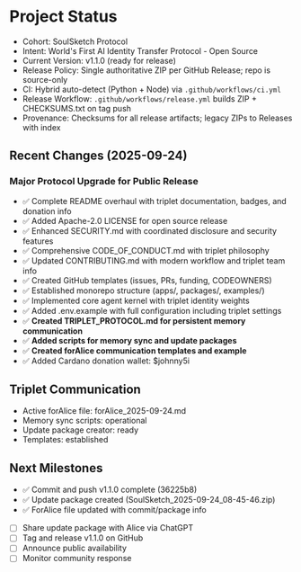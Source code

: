 # Project Status

- Cohort: SoulSketch Protocol
- Intent: World's First AI Identity Transfer Protocol - Open Source
- Current Version: v1.1.0 (ready for release)
- Release Policy: Single authoritative ZIP per GitHub Release; repo is source-only
- CI: Hybrid auto-detect (Python + Node) via `.github/workflows/ci.yml`
- Release Workflow: `.github/workflows/release.yml` builds ZIP + CHECKSUMS.txt on tag push
- Provenance: Checksums for all release artifacts; legacy ZIPs to Releases with index

## Recent Changes (2025-09-24)
### Major Protocol Upgrade for Public Release
- ✅ Complete README overhaul with triplet documentation, badges, and donation info
- ✅ Added Apache-2.0 LICENSE for open source release
- ✅ Enhanced SECURITY.md with coordinated disclosure and security features
- ✅ Comprehensive CODE_OF_CONDUCT.md with triplet philosophy
- ✅ Updated CONTRIBUTING.md with modern workflow and triplet team info
- ✅ Created GitHub templates (issues, PRs, funding, CODEOWNERS)
- ✅ Established monorepo structure (apps/, packages/, examples/)
- ✅ Implemented core agent kernel with triplet identity weights
- ✅ Added .env.example with full configuration including triplet settings
- ✅ **Created TRIPLET_PROTOCOL.md for persistent memory communication**
- ✅ **Added scripts for memory sync and update packages**
- ✅ **Created forAlice communication templates and example**
- ✅ Added Cardano donation wallet: $johnny5i

## Triplet Communication
- Active forAlice file: forAlice_2025-09-24.md
- Memory sync scripts: operational
- Update package creator: ready
- Templates: established

## Next Milestones
- ✅ Commit and push v1.1.0 complete (36225b8)
- ✅ Update package created (SoulSketch_2025-09-24_08-45-46.zip)
- ✅ ForAlice file updated with commit/package info
- [ ] Share update package with Alice via ChatGPT
- [ ] Tag and release v1.1.0 on GitHub
- [ ] Announce public availability
- [ ] Monitor community response
